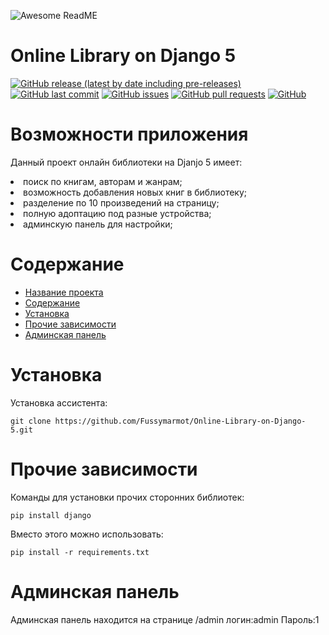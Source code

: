 ![Awesome ReadME](https://ltdfoto.ru/images/2025/01/06/SNIMOK-EKRANA-2025-01-06-135213.png)

# Online Library on Django 5

[![GitHub release (latest by date including pre-releases)](https://img.shields.io/github/v/release/navendu-pottekkat/awesome-readme?include_prereleases)](https://img.shields.io/github/v/release/navendu-pottekkat/awesome-readme?include_prereleases)
[![GitHub last commit](https://img.shields.io/github/last-commit/navendu-pottekkat/awesome-readme)](https://img.shields.io/github/last-commit/navendu-pottekkat/awesome-readme)
[![GitHub issues](https://img.shields.io/github/issues-raw/navendu-pottekkat/awesome-readme)](https://img.shields.io/github/issues-raw/navendu-pottekkat/awesome-readme)
[![GitHub pull requests](https://img.shields.io/github/issues-pr/navendu-pottekkat/awesome-readme)](https://img.shields.io/github/issues-pr/navendu-pottekkat/awesome-readme)
[![GitHub](https://img.shields.io/github/license/navendu-pottekkat/awesome-readme)](https://img.shields.io/github/license/navendu-pottekkat/awesome-readme)

<h1>Возможности приложения</h1>
<p>Данный проект онлайн библиотеки на Djanjo 5 имеет:</p>
<li>поиск по книгам, авторам и жанрам;</li>
<li>возможность добавления новых книг в библиотеку;</li>
<li>разделение по 10 произведений на страницу;</li>
<li>полную адоптацию под разные устройства;</li>
<li>админскую панель для настройки;</li>



# Содержание
- [Название проекта](#Online-Library-on-Django-5)
- [Содержание](#содержание)
- [Установка](#установка)
- [Прочие зависимости](#прочие-зависимости)
- [Админская панель](#Админская-панель)

# Установка
Установка ассистента:
```shell
git clone https://github.com/Fussymarmot/Online-Library-on-Django-5.git
```

# Прочие зависимости
Команды для установки прочих сторонних библиотек:
```shell
pip install django

```
Вместо этого можно использовать:
```shell
pip install -r requirements.txt
```

# Админская панель
Админская панель находится на странице /admin
логин:admin
Пароль:1
